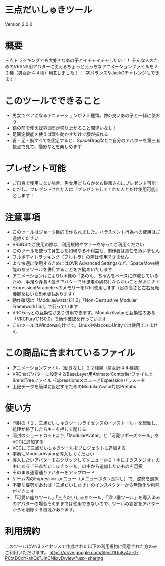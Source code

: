 # 三点だいしゅきツール
Version 2.0.0

# 概要
三点トラッキングでも大好きなあの子とイチャイチャしたい！！
そんな人のためのVRSNS用アバターに使えるちょっとえっちなアニメーションファイルを２２種（男女計４４種）用意しました！！
I字バランスやJackOチャレンジもできます！

# このツールでできること
- 男女でペアになるアニメーションが２２種類。仲の良いあの子と一緒に使おう
- 鏡の前で使えば雰囲気が盛り上がること間違いなし！
- 足固定機能を使えば頭を動かすだけで腰が振れる！
- 首・足・腕すべてを固定すると、SpaceDragなどで自分のアバターを第三者視点で見て、撮影などを楽しめます

# プレゼント可能
- ご自身で使用しない場合、男女用どちらかをお砂糖さんにプレゼント可能！
- ただし、プレゼントされた人は『プレゼントしてくれた人とだけ使用可能』とします！

# 注意事項
- このツールはジョーク目的で作られました。ハラスメント行為への使用はご遠慮ください
- VRSNSでご使用の際は、利用規約やマナーを守ってご利用ください
- このツールを使って発生した如何なる不利益も、制作者は責任を負いません
- フルボディトラッキング（フルトラ）の際は使用できません
- より快適に使用するためにはOVR Advanced Settingsなど、SpaceMove機能のあるツールを併用することをお勧めいたします
- アニメーションはこよりLab様の「あのん」ちゃんをベースに作成しているため、手足や身長の違うアバターでは想定の姿勢にならないことがあります
- ExpressionParametersのメモリーを17bit使用します（足の高さと左右反転機能を抜いた8bit版もあります）
- 動作確認は「ModularAvatar1.11.0」「Non-Destructive Modular Framework1.6.1」で行っています
- VRCFuryとの互換性があり併用できます。ModularAvatarと互換性のある「VRCFury1.1150.0」で動作確認を行っています
- このツールはWindows向けです。LinuxやMacosのUnityでは使用できません

# この商品に含まれているファイル
- アニメーションファイル（動きなし）２２種類（男女計４４種類）
- VRChatアバターに設定するBaseLayer用AnimatorContorllerファイルとBrendTreeファイル
-ExpressionsメニューとExpressionパラメータ
- 上記データを簡単に設定するためのModularAvatar対応Prefabs

# 使い方
- 同封の「１．三点だいしゅきツールライセンスのインストール」を起動し、処理が終了したらキーを押して閉じる
- 同封のショートカットより「ModularAvatar」と「可愛いポーズツール」をVCCに追加する
- VCCにて三点だいしゅきツールをプロジェクトに追加する
- 事前にModularAvatarを導入してください
- 導入したいアバターを右クリックしてメニューから「ゆにさきスタジオ」の中にある「三点だいしゅきツール」の中から追加したいものを選択
- そのまま通常通りアバターをアップロード
- ゲーム内のExpressionsメニュー（メニューボタン長押し）で、姿勢を選択
- 不要な姿勢があれば「三点だいしゅき」のインスペクターから無効化や削除ができます
- 「可愛い座りツール」「三点だいしゅきツール」「添い寝ツール」を導入済みのアバターの場合そのままでは使用できないので、ツールの設定をアバターからを削除する機能があります。

# 利用規約
このツールはVN3ライセンスで作成された以下の利用規約に同意された方のみご利用いただけます。
https://drive.google.com/file/d/1Uu8y4z-G-P0btDCdY-ahQsTJInCNbxyD/view?usp=sharing

